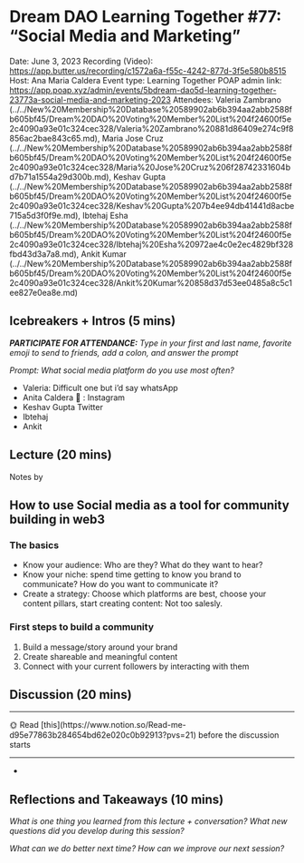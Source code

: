 # Dream DAO Learning Together #77: “Social Media and Marketing”

Date: June 3, 2023
Recording (Video): https://app.butter.us/recording/c1572a6a-f55c-4242-877d-3f5e580b8515
Host: Ana Maria Caldera
Event type: Learning Together
POAP admin link: https://app.poap.xyz/admin/events/5bdream-dao5d-learning-together-23773a-social-media-and-marketing-2023
Attendees: Valeria Zambrano (../../New%20Membership%20Database%20589902ab6b394aa2abb2588fb605bf45/Dream%20DAO%20Voting%20Member%20List%204f24600f5e2c4090a93e01c324cec328/Valeria%20Zambrano%20881d86409e274c9f8856ac2bae843c65.md), Maria Jose Cruz  (../../New%20Membership%20Database%20589902ab6b394aa2abb2588fb605bf45/Dream%20DAO%20Voting%20Member%20List%204f24600f5e2c4090a93e01c324cec328/Maria%20Jose%20Cruz%206f28742331604bd7b71a1554a29d300b.md), Keshav Gupta (../../New%20Membership%20Database%20589902ab6b394aa2abb2588fb605bf45/Dream%20DAO%20Voting%20Member%20List%204f24600f5e2c4090a93e01c324cec328/Keshav%20Gupta%207b4ee94db41441d8acbe715a5d3f0f9e.md), Ibtehaj Esha (../../New%20Membership%20Database%20589902ab6b394aa2abb2588fb605bf45/Dream%20DAO%20Voting%20Member%20List%204f24600f5e2c4090a93e01c324cec328/Ibtehaj%20Esha%20972ae4c0e2ec4829bf328fbd43d3a7a8.md), Ankit Kumar (../../New%20Membership%20Database%20589902ab6b394aa2abb2588fb605bf45/Dream%20DAO%20Voting%20Member%20List%204f24600f5e2c4090a93e01c324cec328/Ankit%20Kumar%20858d37d53ee0485a8c5c1ee827e0ea8e.md)

## Icebreakers + Intros (5 mins)

***PARTICIPATE FOR ATTENDANCE:** Type in your first and last name, favorite emoji to send to friends, add a colon, and answer the prompt*

*Prompt: What social media platform do you use most often?*

- Valeria: Difficult one but i’d say whatsApp
- Anita Caldera 🤣 : Instagram
- Keshav Gupta Twitter
- Ibtehaj
- Ankit

## Lecture (20 mins)

Notes by <Valeria Zambrano>

## How to use Social media as a tool for community building in web3

### The basics

- Know your audience: Who are they? What do they want to hear?
- Know your niche: spend time getting to know you brand to communicate? How do you want to communicate it?
- Create a strategy: Choose which platforms are best, choose your content pillars, start creating content: Not too salesly.

### First steps to build a community

1. Build a message/story around your brand
2. Create shareable and meaningful content 
3. Connect with your current followers by interacting with them 

## Discussion (20 mins)

---

<aside>
🌞 Read [this](https://www.notion.so/Read-me-d95e77863b284654bd62e020c0b92913?pvs=21) before the discussion starts

</aside>

---

- 

## Reflections and Takeaways (10 mins)

*What is one thing you learned from this lecture + conversation? What new questions did you develop during this session?*

*What can we do better next time? How can we improve our next session?*